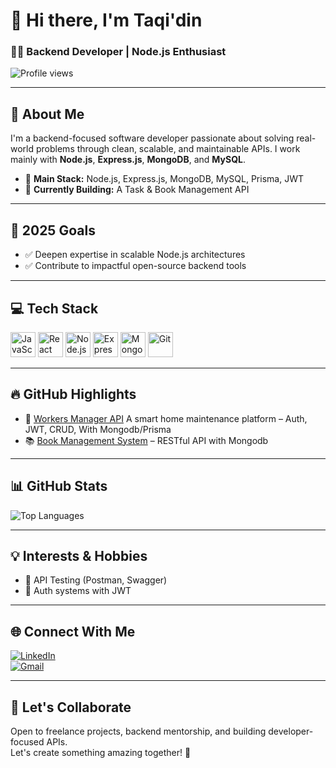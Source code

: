 # 👋 Hi there, I'm Taqi'din 
### 🧑‍💻 Backend Developer | Node.js Enthusiast

![Profile views](https://komarev.com/ghpvc/?username=YourGitHubUsername&label=Profile%20views&color=0e75b6&style=flat)

---

## 🧠 About Me

I'm a backend-focused software developer passionate about solving real-world problems through clean, scalable, and maintainable APIs. I work mainly with **Node.js**, **Express.js**, **MongoDB**, and **MySQL**.

- 🔨 **Main Stack:** Node.js, Express.js, MongoDB, MySQL, Prisma, JWT  
- 🚀 **Currently Building:** A Task & Book Management API  
---

## 🎯 2025 Goals

- ✅ Deepen expertise in scalable Node.js architectures  
- ✅ Contribute to impactful open-source backend tools  

---

## 💻 Tech Stack

<p align="left">
  <img src="https://img.icons8.com/color/48/000000/javascript.png" alt="JavaScript" width="40" height="40"/> 
  <img src="https://img.icons8.com/color/48/000000/react-native.png" alt="React" width="40" height="40"/>
  <img src="https://img.icons8.com/color/48/000000/nodejs.png" alt="Node.js" width="40" height="40"/>
  <img src="https://img.icons8.com/color/48/000000/express.png" alt="Express.js" width="40" height="40"/>
  <img src="https://img.icons8.com/color/48/000000/mongodb.png" alt="MongoDB" width="40" height="40"/>
  <img src="https://img.icons8.com/color/48/000000/git.png" alt="Git" width="40" height="40"/>
</p>

---

## 🔥 GitHub Highlights

- 🔧 [Workers Manager API](https://github.com/taki-deen/Sapp) A smart home maintenance platform – Auth, JWT, CRUD, With Mongodb/Prisma  
- 📚 [Book Management System](https://github.com/taki-deen) – RESTful API with Mongodb

---

## 📊 GitHub Stats

![Top Languages](https://github-readme-stats.vercel.app/api/top-langs/?username=taki-deen&&layout=compact&langs_count=8&theme=radical)

---

## 💡 Interests & Hobbies
- 🧪 API Testing (Postman, Swagger)  
- 🔐 Auth systems with JWT  
---

## 🌐 Connect With Me

[![LinkedIn](https://img.icons8.com/fluent/48/000000/linkedin.png)](https://www.linkedin.com/in/taqi-din/)  
[![Gmail](https://img.icons8.com/fluent/48/000000/gmail.png)](mailto:tqetpt@gmail.com)

---

## 🤝 Let's Collaborate

Open to freelance projects, backend mentorship, and building developer-focused APIs.  
Let's create something amazing together! 🚀
